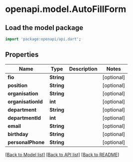 # openapi.model.AutoFillForm

## Load the model package
```dart
import 'package:openapi/api.dart';
```

## Properties
Name | Type | Description | Notes
------------ | ------------- | ------------- | -------------
**fio** | **String** |  | [optional] 
**position** | **String** |  | [optional] 
**organisation** | **String** |  | [optional] 
**organisationId** | **int** |  | [optional] 
**department** | **String** |  | [optional] 
**departmentId** | **int** |  | [optional] 
**email** | **String** |  | [optional] 
**birthday** | **String** |  | [optional] 
**personalPhone** | **String** |  | [optional] 

[[Back to Model list]](../README.md#documentation-for-models) [[Back to API list]](../README.md#documentation-for-api-endpoints) [[Back to README]](../README.md)


